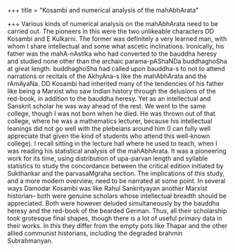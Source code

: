 +++
title = "Kosambi and numerical analysis of the mahAbhArata"

+++
Various kinds of numerical analysis on the mahAbhArata need to be
carried out. The pioneers in this were the two unlikeable characters DD
Kosambi and E Kulkarni. The former was definitely a very learned man,
with whom I share intellectual and some what ascetic inclinations.
Ironically, his father was the mahA-nAstIka who had converted to the
bauddha heresy and studied none other than the archaic parama-pAShaNDa
buddhaghoSha at great length. buddhaghoSha had called upon bauddha-s to
not to attend narrations or recitals of the AkhyAna-s like the
mahAbhArata and the rAmAyaNa. DD Kosambi had inherited many of the
tendencies of his father like being a Marxist who saw Indian history
through the delusions of the red-book, in addition to the bauddha
heresy. Yet as an intellectual and Sanskrit scholar he was way ahead of
the rest. We went to the same college, though I was not born when he
died. He was thrown out of that college, where he was a mathematics
lecturer, because his intellectual leanings did not go well with the
plebeians around him (I can fully well appreciate that given the kind of
students who attend this well-known college). I recall sitting in the
lecture hall where he used to teach, when I was reading his statistical
analysis of the mahAbhArata. It was a pioneering work for its time,
using distribution of upa-parvan length and syllable statistics to study
the concordance between the critical edition initiated by Sukthankar and
the parvasaMgraha section. The implications of this study, and a more
modern overview, need to be narrated at some point. In several ways
Damodar Kosambi was like Rahul Sankrityayan another Marxist historian–
both were genuine scholars whose intellectual breadth should be
appreciated. Both were however deluded simultaneously by the bauddha
heresy and the red-book of the bearded German. Thus, all their
scholarship took grotesque final shapes, though there is a lot of useful
primary data in their works. In this they differ from the empty pots
like Thapar and the other allied communist historians, including the
degraded brahmin Subrahmanyan.
